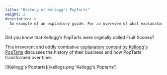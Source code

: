 ```yaml
---
title: "History of Kellogg's PopTarts"
weight: 2
description: >
  An example of an explantory guide. For an overview of what explanatory guides are in Diátaxis, see the [Explanatory Guides page](/docs/explanatory/).
---
```


Did you know that Kellogg's PopTarts were orginally called Fruit Scones?

This irreverent and oddly combative [explanatory content by Kellogg's PopTarts](https://www.poptarts.com/en_US/our-story.html) discusses the history of their business and how PopTarts transformed over time.

![Kellogg's Poptarts](/kellogs.png 'Kellogg's Poptarts')